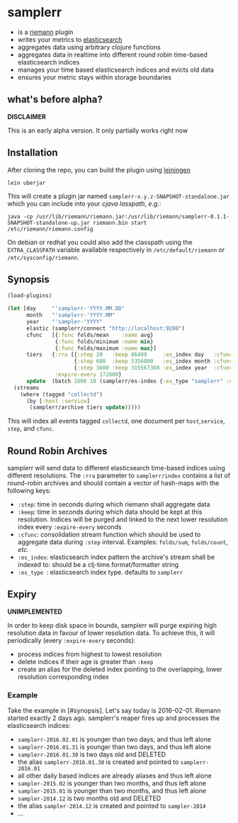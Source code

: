 # samplerr

* is a [riemann](http://riemann.io/) plugin
* writes your metrics to [elasticsearch](http://elastic.co/products/elasticsearch)
* aggregates data using arbitrary clojure functions
* aggregates data in realtime into different round robin time-based elasticsearch indices
* manages your time based elasticsearch indices and evicts old data
* ensures your metric stays within storage boundaries

## what's before alpha?

**DISCLAIMER**

This is an early alpha version. It only partially works right now

## Installation

After cloning the repo, you can build the plugin using [leiningen](/technomancy/leiningen)

```
lein uberjar
```

This will create a plugin jar named `samplerr-x.y.z-SNAPSHOT-standalone.jar` which you can include into your *cjava lasspath*, *e.g.*:

```
java -cp /usr/lib/riemann/riemann.jar:/usr/lib/riemann/samplerr-0.1.1-SNAPSHOT-standalone-up.jar riemann.bin start /etc/riemann/riemann.config
```

On debian or redhat you could also add the classpath using the `EXTRA_CLASSPATH` variable available respectively in `/etc/default/riemann` or `/etc/sysconfig/riemann`.

## Synopsis

```clojure
(load-plugins)

(let [day     "'samplerr-'YYYY.MM.DD"
      month   "'samplerr-'YYYY.MM"
      year    "'sampler-'YYYY"
      elastic (samplerr/connect "http://localhost:9200")
      cfunc   [{:func folds/mean    :name avg}
               {:func folds/minimum :name min}
               {:func folds/maximum :name max}]
      tiers   {:rra [{:step 20   :keep 86400     :es_index day   :cfunc cfunc}
                     {:step 600  :keep 5356800   :es_index month :cfunc cfunc}
                     {:step 3600 :keep 315567360 :es_index year  :cfunc cfunc}]
               :expire-every 172800}
      update  (batch 1000 10 (samplerr/es-index {:es_type "samplerr" :es_conn elastic))]
  (streams
    (where (tagged "collectd")
      (by [:host :service]
       (samplerr/archive tiers update)))))
```

This will index all events tagged `collectd`, one document per `host`,`service`, `step`, and `cfunc`.

## Round Robin Archives

samplerr will send data to different elasticsearch time-based indices using different resolutions. The `:rra` parameter to `samplerr/index` contains a list of round-robin archives and should contain a vector of hash-maps with the following keys:

* `:step`: time in seconds during which riemann shall aggregate data
* `:keep`: time in seconds during which data should be kept at this resolution. Indices will be purged and linked to the next lower resolution index every `:expire-every` seconds
* `:cfunc`: consolidation stream function which should be used to aggregate data during `:step` interval. Examples: `folds/sum`, `folds/count`, *etc.*
* `:es_index`: elasticsearch index pattern the archive's stream shall be indexed to: should be a clj-time.format/formatter string
* `:es_type `: elasticsearch index type. defaults to `samplerr`

## Expiry

**UNIMPLEMENTED**

In order to keep disk space in bounds, samplerr will purge expiring high resolution data in favour of lower resolution data. To achieve this, it will periodically (every `:expire-every` seconds):

* process indices from highest to lowest resolution
* delete indices if their age is greater than `:keep`
* create an alias for the deleted index pointing to the overlapping, lower resolution corresponding index

### Example

Take the example in [#synopsis]. Let's say today is 2016-02-01.
Riemann started exactly 2 days ago. samplerr's reaper fires up and processes the elasticsearch indices:

* `samplerr-2016.02.01` is younger than two days, and thus left alone
* `samplerr-2016.01.31` is younger than two days, and thus left alone
* `samplerr-2016.01.30` is two days old and DELETED
* the alias `samplerr-2016.01.30` is created and pointed to `samplerr-2016.01`
* all other daily based indices are already aliases and thus left alone
* `sampler-2015.02` is younger than two months, and thus left alone
* `sampler-2015.01` is younger than two months, and thus left alone
* `sampler-2014.12` is two months old and DELETED
* the alias `sampler-2014.12` is created and pointed to `sampler-2014`
* …

